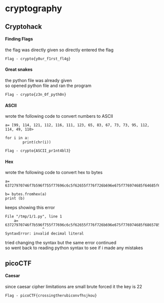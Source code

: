 # cryptography

## Cryptohack 

#### Finding Flags 

the flag was directly given so directly entered the flag     

```   
Flag - crypto{y0ur_f1rst_fl4g}   
```  

#### Great snakes   

the python file was already given   
so opened python file and ran the program   
```
Flag - crypto{z3n_0f_pyth0n}
```

#### ASCII  

wrote the following code to convert numbers to ASCII
```
a= [99, 114, 121, 112, 116, 111, 123, 65, 83, 67, 73, 73, 95, 112, 114, 49, 110>

for i in a:
        print(chr(i))
```

```
Flag - crypto{ASCII_pr1nt4bl3}
```

#### Hex 

wrote the following code to convert hex to bytes 
```
a= 63727970746f7b596f755f77696c6c5f62655f776f726b696e675f776974685f64685f6865785f737472696e67735f615f6c6f747d

b= bytes.fromhex(a)
print (b) 
```
keeps showing this error
```
File "/tmp/1/1.py", line 1
    a= 63727970746f7b596f755f77696c6c5f62655f776f726b696e675f776974685f6865785f737472696e67735f615f6c6f747d
                 ^
SyntaxError: invalid decimal literal
```
tried changing the syntax but the same error continued   
so went back to reading python syntax to see if i made any mistakes


## picoCTF  

#### Caesar 

since caesar cipher limitations are small brute forced it 
the key is 22 
```
Flag - picoCTF{crossingtherubiconvfhsjkou}
```

####

